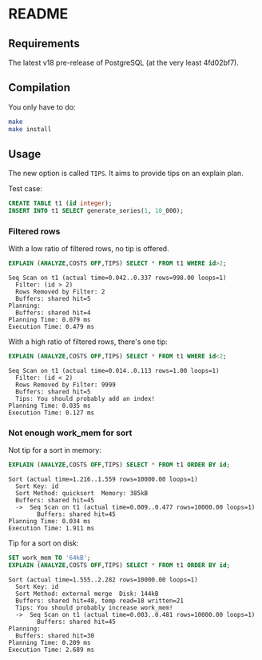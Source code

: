 # README

## Requirements

The latest v18 pre-release of PostgreSQL (at the very least 4fd02bf7).

## Compilation

You only have to do:

```sh
make
make install
```

## Usage

The new option is called `TIPS`. It aims to provide tips on an explain plan.

Test case:

```sql
CREATE TABLE t1 (id integer);  
INSERT INTO t1 SELECT generate_series(1, 10_000);  
```

### Filtered rows

With a low ratio of filtered rows, no tip is offered.

```sql
EXPLAIN (ANALYZE,COSTS OFF,TIPS) SELECT * FROM t1 WHERE id>2;
```

```
Seq Scan on t1 (actual time=0.042..0.337 rows=998.00 loops=1)
  Filter: (id > 2)
  Rows Removed by Filter: 2
  Buffers: shared hit=5
Planning:
  Buffers: shared hit=4
Planning Time: 0.079 ms
Execution Time: 0.479 ms
```

With a high ratio of filtered rows, there's one tip:

```sql
EXPLAIN (ANALYZE,COSTS OFF,TIPS) SELECT * FROM t1 WHERE id<2;
```

```
Seq Scan on t1 (actual time=0.014..0.113 rows=1.00 loops=1)
  Filter: (id < 2)
  Rows Removed by Filter: 9999
  Buffers: shared hit=5
  Tips: You should probably add an index!
Planning Time: 0.035 ms
Execution Time: 0.127 ms
```

### Not enough work_mem for sort

Not tip for a sort in memory:

```sql
EXPLAIN (ANALYZE,COSTS OFF,TIPS) SELECT * FROM t1 ORDER BY id;
```

```
Sort (actual time=1.216..1.559 rows=10000.00 loops=1)
  Sort Key: id
  Sort Method: quicksort  Memory: 385kB
  Buffers: shared hit=45
  ->  Seq Scan on t1 (actual time=0.009..0.477 rows=10000.00 loops=1)
        Buffers: shared hit=45
Planning Time: 0.034 ms
Execution Time: 1.911 ms
```

Tip for a sort on disk:

```sql
SET work_mem TO '64kB';
EXPLAIN (ANALYZE,COSTS OFF,TIPS) SELECT * FROM t1 ORDER BY id;
```

```
Sort (actual time=1.555..2.282 rows=10000.00 loops=1)
  Sort Key: id
  Sort Method: external merge  Disk: 144kB
  Buffers: shared hit=48, temp read=18 written=21
  Tips: You should probably increase work_mem!
  ->  Seq Scan on t1 (actual time=0.003..0.481 rows=10000.00 loops=1)
        Buffers: shared hit=45
Planning:
  Buffers: shared hit=30
Planning Time: 0.209 ms
Execution Time: 2.689 ms
```

